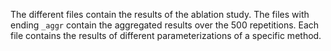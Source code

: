 The different files contain the results of the ablation study.
The files with ending `_aggr` contain the aggregated results over the 500 repetitions.
Each file contains the results of different parameterizations of a specific method.